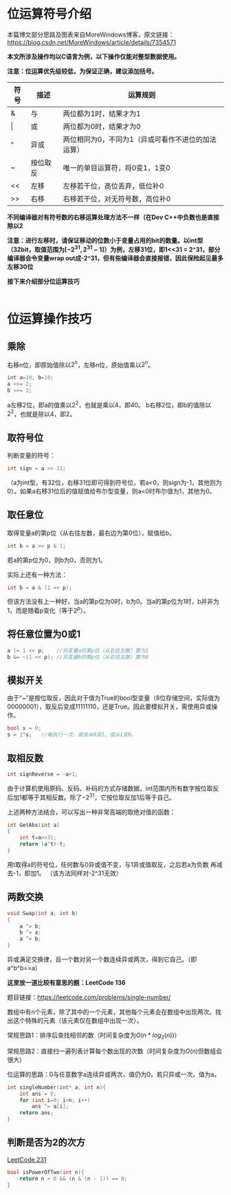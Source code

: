 # 位运算符号介绍
本篇博文部分思路及图表来自MoreWindows博客，原文链接：https://blog.csdn.net/MoreWindows/article/details/7354571

**本文所涉及操作均以C语言为例，以下操作仅能对整型数据使用。**

**注意：位运算优先级较低，为保证正确，建议添加括号。**

| 符号 | 描述 | 运算规则 |
| ---- | ---- | ---- |
| &    |  与  |  两位都为1时，结果才为1 |
| \|   |  或  |  两位都为0时，结果才为0 |
| ^    | 异或 |  两位相同为0，不同为1（异或可看作不进位的加法运算）   |
| ~    | 按位取反 | 唯一的单目运算符，将0变1，1变0 |
| <<   | 左移 | 左移若干位，高位丢弃，低位补0   |
| >>   | 右移 | 右移若干位，对无符号数，高位补0 |

**不同编译器对有符号数的右移运算处理方法不一样（在Dev C++中负数也是直接除以2**

**注意：进行左移时，请保证移动的位数小于变量占用的bit的数量。以int型（32bit，取值范围为$[-2^{31} ,  2^{31}-1]$）为例，左移31位，即1<<31 = 2^31，部分编译器会令变量wrap out成-2^31，但有些编译器会直接报错，因此保险起见最多左移30位**

**接下来介绍部分位运算技巧**
<br/><br/>

# 位运算操作技巧
## 乘除
右移n位，即原始值除以$2^n$，左移n位，原始值乘以$2^n$。
```cpp
int a=10, b=10;
a <<= 2;
b >>= 2;
```
a左移2位，即a的值乘以$2^2$，也就是乘以4，即40。
b右移2位，即b的值除以$2^2$，也就是除以4，即2。

## 取符号位
判断变量的符号：
```cpp
int sign = a >> 31; 
```
（a为int型，有32位，右移31位即可得到符号位，若a<0，则sign为-1，其他则为0）。如果a右移31位后的值赋值给布尔型变量，则a<0时布尔值为1，其他为0。

## 取任意位
取得变量a的第p位（从右往左数，最右边为第0位），赋值给b。
```cpp
int b = a >> p & 1; 
```
若a的第p位为0，则b为0，否则为1。

实际上还有一种方法：
```cpp
int b = a & (1 << p); 
```
但该方法没有上一种好，当a的第p位为0时，b为0。当a的第p位为1时，b并非为1，而是随着p变化（等于$2^p$）。
## 将任意位置为0或1
```cpp
a |= 1 << p;    //将变量a的第p位（从右往左数）置为1
b &= ~(1 << p); //将变量b的第p位（从右往左数）置为0
```
## 模拟开关
由于“~”是按位取反，因此对于值为True的bool型变量（8位存储空间，实际值为00000001），取反后变成11111110，还是True。因此要模拟开关，需使用异或操作。

```cpp
bool s = 0;
s = 1^s;   //每执行一次，就会从0变1，或从1变0。
```
## 取相反数
```cpp
int signReverse = ~a+1;
```
由于计算机使用原码、反码、补码的方式存储数据，int范围内所有数字按位取反后加1都等于其相反数。除了$-2^{31}$，它按位取反加1后等于自己。

上述两种方法结合，可以写出一种非常高端的取绝对值的函数：
```cpp
int GetAbs(int a)
{
    int t=a>>31;
    return (a^t)-t;
} 
```
用t取得a的符号位，任何数与0异或值不变，与1异或值取反，之后若a为负数 再减去-1，即加1。
（该方法同样对-2^31无效）
## 两数交换
```cpp
void Swap(int a, int b)  
{  
    a ^= b;  
    b ^= a;  
    a ^= b; 
}  
```
异或满足交换律，且一个数对另一个数连续异或两次，得到它自己。（即a\^b\^b==a）

**这里放一道比较有意思的题：LeetCode 136**

题目链接：https://leetcode.com/problems/single-number/

数组中有n个元素，除了其中的一个元素，其他每个元素会在数组中出现两次。找出这个特殊的元素（该元素仅在数组中出现一次）。

常规思路1：排序后查找相邻的数（时间复杂度为$O(n*log_2(n))$）

常规思路2：直接扫一遍列表计算每个数出现的次数（时间复杂度为$O(n)$但数组会很大）

位运算的思路：0与任意数字a连续异或两次，值仍为0，若只异或一次，值为a。
```cpp
int singleNumber(int* a, int n){
    int ans = 0;
    for (int i=0; i<n; i++) 
        ans ^= a[i];
    return ans;
}
```
## 判断是否为2的次方
[LeetCode 231](https://leetcode.com/problems/power-of-two/)
```cpp
bool isPowerOfTwo(int n){
    return n > 0 && (n & (n - 1)) == 0;
}
```
